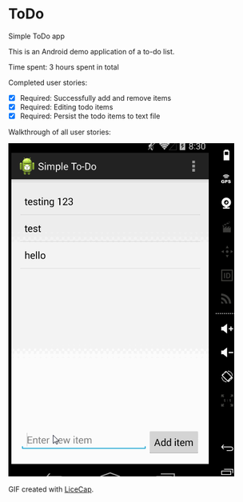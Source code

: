 # ToDo
Simple ToDo app

This is an Android demo application of a to-do list.

Time spent: 3 hours spent in total

Completed user stories:

 * [x] Required: Successfully add and remove items
 * [x] Required: Editing todo items
 * [x] Required: Persist the todo items to text file

Walkthrough of all user stories:

![Video Walkthrough](ToDo.gif)

GIF created with [LiceCap](http://www.cockos.com/licecap/).

